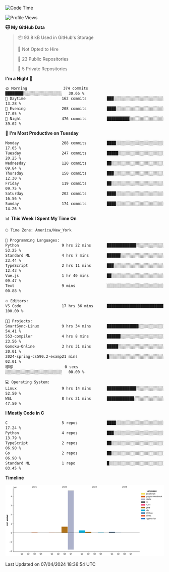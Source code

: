 <!--START_SECTION:waka-->
![Code Time](http://img.shields.io/badge/Code%20Time-175%20hrs%2036%20mins-blue)

![Profile Views](http://img.shields.io/badge/Profile%20Views-0-blue)

**🐱 My GitHub Data** 

> 📦 93.8 kB Used in GitHub's Storage 
 > 
> 🚫 Not Opted to Hire
 > 
> 📜 23 Public Repositories 
 > 
> 🔑 5 Private Repositories 
 > 
**I'm a Night 🦉** 

```text
🌞 Morning                374 commits         ████████░░░░░░░░░░░░░░░░░   30.66 % 
🌆 Daytime                162 commits         ███░░░░░░░░░░░░░░░░░░░░░░   13.28 % 
🌃 Evening                208 commits         ████░░░░░░░░░░░░░░░░░░░░░   17.05 % 
🌙 Night                  476 commits         ██████████░░░░░░░░░░░░░░░   39.02 % 
```
📅 **I'm Most Productive on Tuesday** 

```text
Monday                   208 commits         ████░░░░░░░░░░░░░░░░░░░░░   17.05 % 
Tuesday                  247 commits         █████░░░░░░░░░░░░░░░░░░░░   20.25 % 
Wednesday                120 commits         ██░░░░░░░░░░░░░░░░░░░░░░░   09.84 % 
Thursday                 150 commits         ███░░░░░░░░░░░░░░░░░░░░░░   12.30 % 
Friday                   119 commits         ██░░░░░░░░░░░░░░░░░░░░░░░   09.75 % 
Saturday                 202 commits         ████░░░░░░░░░░░░░░░░░░░░░   16.56 % 
Sunday                   174 commits         ████░░░░░░░░░░░░░░░░░░░░░   14.26 % 
```


📊 **This Week I Spent My Time On** 

```text
🕑︎ Time Zone: America/New_York

💬 Programming Languages: 
Python                   9 hrs 22 mins       █████████████░░░░░░░░░░░░   53.25 % 
Standard ML              4 hrs 7 mins        ██████░░░░░░░░░░░░░░░░░░░   23.44 % 
TypeScript               2 hrs 11 mins       ███░░░░░░░░░░░░░░░░░░░░░░   12.43 % 
Vue.js                   1 hr 40 mins        ██░░░░░░░░░░░░░░░░░░░░░░░   09.47 % 
Text                     9 mins              ░░░░░░░░░░░░░░░░░░░░░░░░░   00.88 % 

🔥 Editors: 
VS Code                  17 hrs 36 mins      █████████████████████████   100.00 % 

🐱‍💻 Projects: 
SmartSync-Linux          9 hrs 34 mins       ██████████████░░░░░░░░░░░   54.41 % 
553-compiler             4 hrs 8 mins        ██████░░░░░░░░░░░░░░░░░░░   23.56 % 
Gomoku-Online            3 hrs 31 mins       █████░░░░░░░░░░░░░░░░░░░░   20.01 % 
2024-spring-cs590.2-examp21 mins             █░░░░░░░░░░░░░░░░░░░░░░░░   02.01 % 
嘟嘟                       0 secs              ░░░░░░░░░░░░░░░░░░░░░░░░░   00.00 % 

💻 Operating System: 
Linux                    9 hrs 14 mins       █████████████░░░░░░░░░░░░   52.50 % 
WSL                      8 hrs 21 mins       ████████████░░░░░░░░░░░░░   47.50 % 
```

**I Mostly Code in C** 

```text
C                        5 repos             ████░░░░░░░░░░░░░░░░░░░░░   17.24 % 
Python                   4 repos             ███░░░░░░░░░░░░░░░░░░░░░░   13.79 % 
TypeScript               2 repos             ██░░░░░░░░░░░░░░░░░░░░░░░   06.90 % 
Go                       2 repos             ██░░░░░░░░░░░░░░░░░░░░░░░   06.90 % 
Standard ML              1 repo              █░░░░░░░░░░░░░░░░░░░░░░░░   03.45 % 
```



**Timeline**

![Lines of Code chart](https://raw.githubusercontent.com/fqzz2000/fqzz2000/main/assets/bar_graph.png)


 Last Updated on 07/04/2024 18:36:54 UTC
<!--END_SECTION:waka-->
